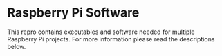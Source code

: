 Raspberry Pi Software
=====================

This repro contains executables and software needed for multiple Raspberry Pi projects. For more information please read the descriptions below. 


